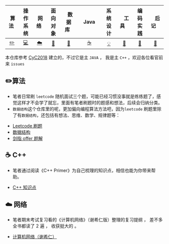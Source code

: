 | &nbsp;算法&nbsp; | 操作系统 | &nbsp;网络&nbsp;|面向对象| &nbsp;&nbsp;数据库&nbsp;&nbsp;|&nbsp;&nbsp;&nbsp;Java&nbsp;&nbsp;&nbsp;|         系统设计| &nbsp;&nbsp;&nbsp;工具&nbsp;&nbsp;&nbsp; |编码实践| &nbsp;&nbsp;&nbsp;后记&nbsp;&nbsp;&nbsp; |
| :---: | :----: | :---: | :----: | :----: | :----: | :----: | :----: | :----: | :----: |
| [:pencil2:](#pencil2-算法) | [:computer:](#computer-操作系统) | [:cloud:](#cloud-网络) | [:art:](#art-面向对象) | [:floppy_disk:](#floppy_disk-数据库) |[:coffee:](#coffee-java)| [:bulb:](#bulb-系统设计) |[:wrench:](#wrench-工具)| [:watermelon:](#watermelon-编码实践) |[:memo:](#memo-后记)|

本仓库参考 [CyC2018](https://github.com/CyC2018/CS-Notes) 建立的，不过它是主 `JAVA` ， 我是主 `C++` ，欢迎各位看官前来 `issues`

## :pencil2:算法
* 笔者日常刷 `leetcode` 随机面试三个题，可能已经习惯没事就是练练题了，感觉这样才不会学了就忘，里面有笔者刷题时的题感和想法，后续会归纳分类。
* `数据结构`这个仓库里的呢，更加偏向编程算法方法吧，因为`leetcode` 刷题里除了有`数据结构`，还包括有想法、思维、数学、规律题等：
- [Leetcode 刷题](https://github.com/Fightjiang/leetcode-study)
- [数据结构](https://github.com/Fightjiang/Data-Structure)
- [剑指 offer 题解](./Algorithm/剑指Offer题解.md)

## :coffee: C++
* 笔者通过阅读《C++ Primer》为自己梳理的知识点，相信也能为你带来帮助。
- [C++ 知识点](./C%2B%2B/C%2B%2B_知识点.md)

## :cloud: 网络
* 笔者期末考试复习看的《计算机网络》（谢希仁版）整理的复习提纲 ， 差不多全书都读了 2 遍 ， 收获挺大的 。
- [计算机网络（谢希仁）](./ComputerNetwork/计算机网络.md)
